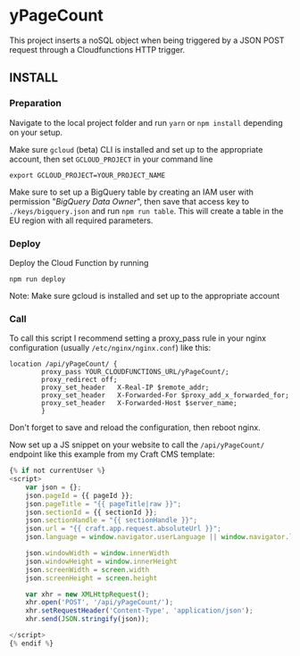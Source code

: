 # yPageCount

This project inserts a noSQL object when being triggered by a JSON POST request through a Cloudfunctions HTTP trigger.


## INSTALL

### Preparation

Navigate to the local project folder and run `yarn` or `npm install` depending on your setup.  

Make sure `gcloud` (beta) CLI is installed and set up to the appropriate account, then set `GCLOUD_PROJECT` in your command line
```
export GCLOUD_PROJECT=YOUR_PROJECT_NAME
```

Make sure to set up a BigQuery table by creating an IAM user with permission "_BigQuery Data Owner_", then save that access key to `./keys/bigquery.json` and run `npm run table`. This will create a table in the EU region with all required parameters.

### Deploy



Deploy the Cloud Function by running
```
npm run deploy
```
Note: Make sure gcloud is installed and set up to the appropriate account


### Call

To call this script I recommend setting a proxy_pass rule in your nginx configuration (usually `/etc/nginx/nginx.conf`) like this:
```
location /api/yPageCount/ {
        proxy_pass YOUR_CLOUDFUNCTIONS_URL/yPageCount/;
        proxy_redirect off;
        proxy_set_header   X-Real-IP $remote_addr;
        proxy_set_header   X-Forwarded-For $proxy_add_x_forwarded_for;
        proxy_set_header   X-Forwarded-Host $server_name;
        }
```
Don't forget to save and reload the configuration, then reboot nginx.

Now set up a JS snippet on your website to call the `/api/yPageCount/` endpoint like this example from my Craft CMS template:

```js
{% if not currentUser %}
<script>
	var json = {};
	json.pageId = {{ pageId }};  
	json.pageTitle = "{{ pageTitle|raw }}";  
	json.sectionId = {{ sectionId }};  
	json.sectionHandle = "{{ sectionHandle }}";
	json.url = "{{ craft.app.request.absoluteUrl }}";
	json.language = window.navigator.userLanguage || window.navigator.language;

	json.windowWidth = window.innerWidth
	json.windowHeight = window.innerHeight
	json.screenWidth = screen.width
	json.screenHeight = screen.height

	var xhr = new XMLHttpRequest();
	xhr.open('POST', '/api/yPageCount/');
	xhr.setRequestHeader('Content-Type', 'application/json');
	xhr.send(JSON.stringify(json));

</script>
{% endif %}
```
